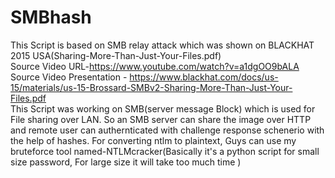 # SMBhash
This Script is based on SMB relay attack which was shown on BLACKHAT 2015 USA(Sharing-More-Than-Just-Your-Files.pdf)
<br>
Source Video URL-https://www.youtube.com/watch?v=a1dgOO9bALA
<br>
Source Video Presentation - https://www.blackhat.com/docs/us-15/materials/us-15-Brossard-SMBv2-Sharing-More-Than-Just-Your-Files.pdf
<br>
This Script was working on SMB(server message Block) which is used for File sharing over LAN.
So an SMB server can share the image over HTTP and remote user can authernticated with challenge response schenerio with the help of hashes.
For converting ntlm to plaintext, Guys can use my bruteforce tool named-NTLMcracker(Basically it's a python script for small size password, For large size it will take too much time  ) 
